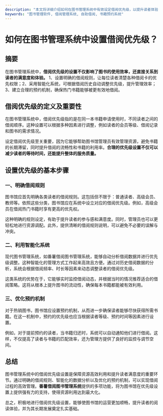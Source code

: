 ```yaml
---
description: "本文将详细介绍如何在图书管理系统中有效设定借阅优先级，以提升读者体验和管理效率。"
keywords: "图书管理软件, 借阅管理系统, 自助借阅, 书籍预约系统"
---
```

# 如何在图书管理系统中设置借阅优先级？

## 摘要

在图书管理系统中，**借阅优先级的设置不仅影响了图书的使用效率，还直接关系到读者的满意度和体验。** 1、设置明确的借阅规则，让每位读者清楚各种借阅卡的优先权限；2、采用智能化系统，可根据借阅历史自动调整优先级，提升管理效率；3、建立合理的预约机制，确保热门书籍能够被更有效地借阅。

## 借阅优先级的定义及重要性

在图书管理系统中，借阅优先级指的是在同一本书籍申请使用时，不同读者之间的借阅顺序。这种设置可以根据多种因素进行调整，例如读者的会员等级、借阅记录和图书的需求情况。

设定借阅优先级至关重要，因为它能够帮助图书馆管理员有效管理资源，避免书籍的长期滞留，同时提升借阅的流畅性和书籍的利用率。**合理的优先级设置不仅可以减少读者的等待时间，还能提升整体的服务质量。**

## 设置优先级的基本步骤

### 一、明确借阅规则

图书馆应首先明确各类读者的借阅规则。这包括但不限于：普通读者、高级会员、教师等。依照这些分类，图书馆应在系统中设立对应的借阅优先级。例如，高级会员在借阅热门书籍时享有更高的优先权。

这种明确的规则设定，有助于提升读者的参与感和满意度。同时，管理员也可以更轻松地进行资源调配。此外，提供清晰的借阅规则说明，可以避免不必要的误解与冲突。

### 二、利用智能化系统

现代图书管理系统，如番薯借阅图书管理系统，能够自动分析借阅数据并进行优先级调整。这种智能化的管理方式工作起来高效且方便。通过对历史借阅数据的分析，系统会根据借阅频率、时长等因素来动态调整读者的借阅优先级。

这类系统的优势在于，它能够实时监控借阅动态，并根据当时的情况推荐适合的借阅策略。这将从根本上提升图书的流动性，确保每本书籍都能被有效利用。

### 三、优化预约机制

对于热销图书，图书馆应设置预约机制，从而进一步确保读者能够尽快获得所需书籍。在这一机制中，预约的优先级也应当根据读者等级、预约时间等因素进行设置。

例如，对于提前预约的读者，当书籍归还时，系统可以自动通知他们进行借阅。这样，不仅提高了读者与书籍的匹配效率，还为管理方提供了良好的监控与调节空间。

## 总结

图书管理系统中的借阅优先级设置是保障资源高效利用和提升读者满意度的重要环节。通过明确的借阅规则、智能化的数据分析以及优化的预约机制，可以实现借阅过程的高效管理。**番薯借阅图书管理系统**提供的多项功能，将为图书馆在优先级设置上提供强有力的支持，使得资源利用达到最大化。

总之，积极地进行借阅优先级设置，能够使图书馆的运营更加顺畅，提升读者的阅读体验，并为其长期发展奠定扎实基础。
